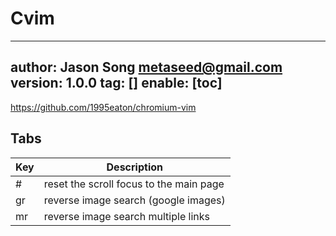# Cvim
---
author: Jason Song <metaseed@gmail.com>
version: 1.0.0
tag: []
enable: [toc]
---

https://github.com/1995eaton/chromium-vim

## Tabs


Key|Description
-|-
#|reset the scroll focus to the main page
gr|reverse image search (google images)
mr|reverse image search multiple links